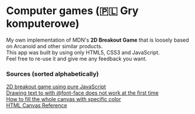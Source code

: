 # Computer games (🇵🇱 Gry komputerowe)
My own implementation of MDN's **2D Breakout Game** that is loosely based on Arcanoid and other similar products.  
This app was built by using only HTML5, CSS3 and JavaScript.  
Feel free to re-use it and give me any feedback you want.  

### Sources (sorted alphabetically)
[2D breakout game using pure JavaScript](https://developer.mozilla.org/en-US/docs/Games/Tutorials/2D_Breakout_game_pure_JavaScript)  
[Drawing text to <canvas> with @font-face does not work at the first time](https://stackoverflow.com/questions/2756575/drawing-text-to-canvas-with-font-face-does-not-work-at-the-first-time)  
[How to fill the whole canvas with specific color](https://stackoverflow.com/questions/27736288/how-to-fill-the-whole-canvas-with-specific-color)  
[HTML Canvas Reference](https://www.w3schools.com/tags/ref_canvas.asp)  